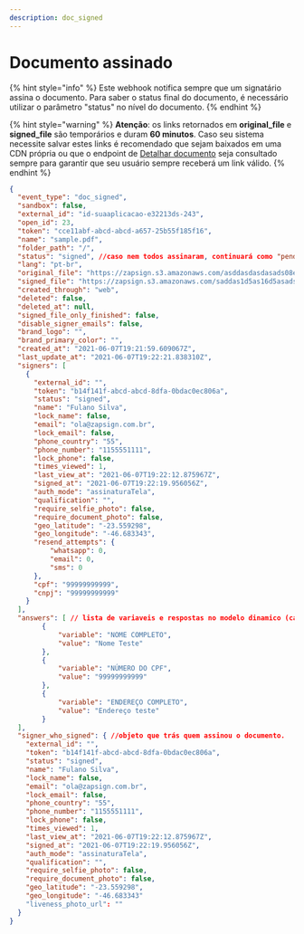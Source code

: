 ```yaml
---
description: doc_signed
---
```


# Documento assinado

{% hint style="info" %}
Este webhook notifica sempre que um signatário assina o documento. Para saber o status final do documento, é necessário utilizar o parâmetro "status" no nível do documento.
{% endhint %}

{% hint style="warning" %}
**Atenção**: os links retornados em **original\_file** e **signed\_file** são temporários e duram **60 minutos**. Caso seu sistema necessite salvar estes links é recomendado que sejam baixados em uma CDN própria ou que o endpoint de [Detalhar documento](../../../documentos/detalhar-documento.md) seja consultado sempre para garantir que seu usuário sempre receberá um link válido.
{% endhint %}

```json
{
  "event_type": "doc_signed",
  "sandbox": false,
  "external_id": "id-suaaplicacao-e32213ds-243",
  "open_id": 23,
  "token": "cce11abf-abcd-abcd-a657-25b55f185f16",
  "name": "sample.pdf",
  "folder_path": "/",
  "status": "signed", //caso nem todos assinaram, continuará como "pending"
  "lang": "pt-br",
  "original_file": "https://zapsign.s3.amazonaws.com/asddasdasdasads08e1-48f5-8972-7b4e476dec9d/c11c4f25-79c7-4eea-8dcf-5434996a4251.pdf",
  "signed_file": "https://zapsign.s3.amazonaws.com/saddas1d5as16d5asads-2b89-460e-8c30-1644fbe8f249/a5bf7fe0-05d0-4d09-bbeb-0beaa91abc56.pdf",
  "created_through": "web",
  "deleted": false,
  "deleted_at": null,
  "signed_file_only_finished": false,
  "disable_signer_emails": false,
  "brand_logo": "",
  "brand_primary_color": "",
  "created_at": "2021-06-07T19:21:59.609067Z",
  "last_update_at": "2021-06-07T19:22:21.838310Z",
  "signers": [
    {
      "external_id": "",
      "token": "b14f141f-abcd-abcd-8dfa-0bdac0ec806a",
      "status": "signed",
      "name": "Fulano Silva",
      "lock_name": false,
      "email": "ola@zapsign.com.br",
      "lock_email": false,
      "phone_country": "55",
      "phone_number": "1155551111",
      "lock_phone": false,
      "times_viewed": 1,
      "last_view_at": "2021-06-07T19:22:12.875967Z",
      "signed_at": "2021-06-07T19:22:19.956056Z",
      "auth_mode": "assinaturaTela",
      "qualification": "",
      "require_selfie_photo": false,
      "require_document_photo": false,
      "geo_latitude": "-23.559298",
      "geo_longitude": "-46.683343",
      "resend_attempts": {
          "whatsapp": 0,
          "email": 0,
          "sms": 0
      },
      "cpf": "99999999999",
      "cnpj": "99999999999"
    }
  ],
  "answers": [ // lista de variaveis e respostas no modelo dinamico (caso o documento tenha sido criado através de um modelo dinamico)
        {
            "variable": "NOME COMPLETO",
            "value": "Nome Teste"
        },
        {
            "variable": "NÚMERO DO CPF",
            "value": "99999999999"
        },
        {
            "variable": "ENDEREÇO COMPLETO",
            "value": "Endereço teste"
        }
  ],
  "signer_who_signed": { //objeto que trás quem assinou o documento.
    "external_id": "",
    "token": "b14f141f-abcd-abcd-8dfa-0bdac0ec806a",
    "status": "signed",
    "name": "Fulano Silva",
    "lock_name": false,
    "email": "ola@zapsign.com.br",
    "lock_email": false,
    "phone_country": "55",
    "phone_number": "1155551111",
    "lock_phone": false,
    "times_viewed": 1,
    "last_view_at": "2021-06-07T19:22:12.875967Z",
    "signed_at": "2021-06-07T19:22:19.956056Z",
    "auth_mode": "assinaturaTela",
    "qualification": "",
    "require_selfie_photo": false,
    "require_document_photo": false,
    "geo_latitude": "-23.559298",
    "geo_longitude": "-46.683343"
    "liveness_photo_url": ""
  }
}
```
